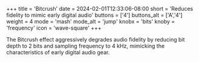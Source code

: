 +++
title = 'Bitcrush'
date = 2024-02-01T12:33:06-08:00
short = 'Reduces fidelity to mimic early digital audio'
buttons = ['4']
buttons_alt = ['A','4']
weight = 4
mode = 'mash'
mode_alt = 'jump'
knobx = 'bits'
knoby = 'frequency'
icon = 'wave-square'
+++

The Bitcrush effect aggressively degrades audio fidelity by reducing bit depth to 2 bits and sampling frequency to 4 kHz, mimicking the characteristics of early digital audio gear.